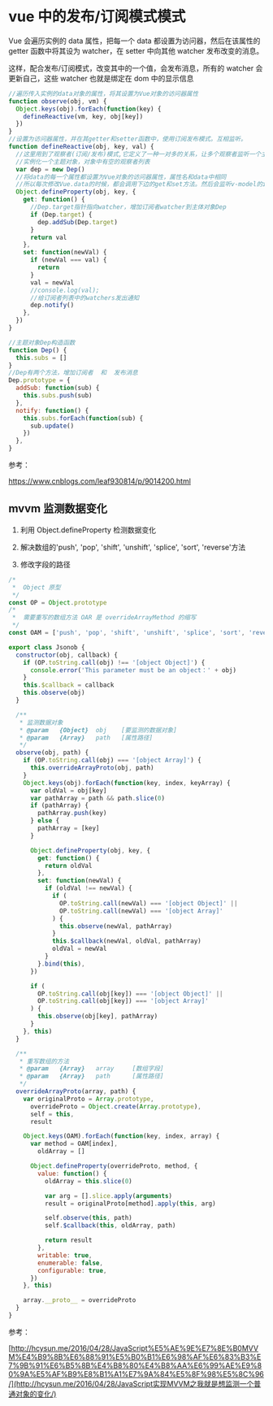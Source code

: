 # vue 中的发布/订阅模式模式

Vue 会遍历实例的 data 属性，把每一个 data 都设置为访问器，然后在该属性的 getter 函数中将其设为 watcher，在 setter 中向其他 watcher 发布改变的消息。

这样，配合发布/订阅模式，改变其中的一个值，会发布消息，所有的 watcher 会更新自己，这些 watcher 也就是绑定在 dom 中的显示信息

```javascript
//遍历传入实例的data对象的属性，将其设置为Vue对象的访问器属性
function observe(obj, vm) {
  Object.keys(obj).forEach(function(key) {
    defineReactive(vm, key, obj[key])
  })
}
//设置为访问器属性，并在其getter和setter函数中，使用订阅发布模式。互相监听。
function defineReactive(obj, key, val) {
  //这里用到了观察者(订阅/发布)模式,它定义了一种一对多的关系，让多个观察者监听一个主题对象，这个主题对象的状态发生改变时会通知所有观察者对象，观察者对象就可以更新自己的状态。
  //实例化一个主题对象，对象中有空的观察者列表
  var dep = new Dep()
  //将data的每一个属性都设置为Vue对象的访问器属性，属性名和data中相同
  //所以每次修改Vue.data的时候，都会调用下边的get和set方法。然后会监听v-model的input事件，当改变了input的值，就相应的改变Vue.data的数据，然后触发这里的set方法
  Object.defineProperty(obj, key, {
    get: function() {
      //Dep.target指针指向watcher，增加订阅者watcher到主体对象Dep
      if (Dep.target) {
        dep.addSub(Dep.target)
      }
      return val
    },
    set: function(newVal) {
      if (newVal === val) {
        return
      }
      val = newVal
      //console.log(val);
      //给订阅者列表中的watchers发出通知
      dep.notify()
    },
  })
}

//主题对象Dep构造函数
function Dep() {
  this.subs = []
}
//Dep有两个方法，增加订阅者  和  发布消息
Dep.prototype = {
  addSub: function(sub) {
    this.subs.push(sub)
  },
  notify: function() {
    this.subs.forEach(function(sub) {
      sub.update()
    })
  },
}
```

参考：

<https://www.cnblogs.com/leaf930814/p/9014200.html>

## mvvm 监测数据变化

1. 利用 Object.defineProperty 检测数据变化
2. 解决数组的'push', 'pop', 'shift', 'unshift', 'splice', 'sort', 'reverse'方法

3. 修改字段的路径

```javascript
/*
 *  Object 原型
 */
const OP = Object.prototype
/*
 *  需要重写的数组方法 OAR 是 overrideArrayMethod 的缩写
 */
const OAM = ['push', 'pop', 'shift', 'unshift', 'splice', 'sort', 'reverse']

export class Jsonob {
  constructor(obj, callback) {
    if (OP.toString.call(obj) !== '[object Object]') {
      console.error('This parameter must be an object：' + obj)
    }
    this.$callback = callback
    this.observe(obj)
  }

  /**
   * 监测数据对象
   * @param   {Object}  obj    [要监测的数据对象]
   * @param   {Array}   path   [属性路径]
   */
  observe(obj, path) {
    if (OP.toString.call(obj) === '[object Array]') {
      this.overrideArrayProto(obj, path)
    }
    Object.keys(obj).forEach(function(key, index, keyArray) {
      var oldVal = obj[key]
      var pathArray = path && path.slice(0)
      if (pathArray) {
        pathArray.push(key)
      } else {
        pathArray = [key]
      }

      Object.defineProperty(obj, key, {
        get: function() {
          return oldVal
        },
        set: function(newVal) {
          if (oldVal !== newVal) {
            if (
              OP.toString.call(newVal) === '[object Object]' ||
              OP.toString.call(newVal) === '[object Array]'
            ) {
              this.observe(newVal, pathArray)
            }
            this.$callback(newVal, oldVal, pathArray)
            oldVal = newVal
          }
        }.bind(this),
      })

      if (
        OP.toString.call(obj[key]) === '[object Object]' ||
        OP.toString.call(obj[key]) === '[object Array]'
      ) {
        this.observe(obj[key], pathArray)
      }
    }, this)
  }

  /**
   * 重写数组的方法
   * @param   {Array}   array     [数组字段]
   * @param   {Array}   path      [属性路径]
   */
  overrideArrayProto(array, path) {
    var originalProto = Array.prototype,
      overrideProto = Object.create(Array.prototype),
      self = this,
      result

    Object.keys(OAM).forEach(function(key, index, array) {
      var method = OAM[index],
        oldArray = []

      Object.defineProperty(overrideProto, method, {
        value: function() {
          oldArray = this.slice(0)

          var arg = [].slice.apply(arguments)
          result = originalProto[method].apply(this, arg)

          self.observe(this, path)
          self.$callback(this, oldArray, path)

          return result
        },
        writable: true,
        enumerable: false,
        configurable: true,
      })
    }, this)

    array.__proto__ = overrideProto
  }
}
```

参考：

[http://hcysun.me/2016/04/28/JavaScript%E5%AE%9E%E7%8E%B0MVVM%E4%B9%8B%E6%88%91%E5%B0%B1%E6%98%AF%E6%83%B3%E7%9B%91%E6%B5%8B%E4%B8%80%E4%B8%AA%E6%99%AE%E9%80%9A%E5%AF%B9%E8%B1%A1%E7%9A%84%E5%8F%98%E5%8C%96/](http://hcysun.me/2016/04/28/JavaScript实现MVVM之我就是想监测一个普通对象的变化/)

